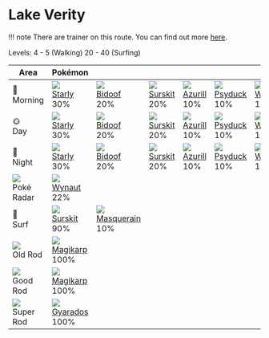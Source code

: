 # Lake Verity

!!! note
    There are trainer on this route. You can find out more [here](../../trainer_changes/lake_verity/).

Levels: 4 - 5 (Walking) 20 - 40 (Surfing)

Area                           | Pokémon                           | &nbsp;                            | &nbsp;                            | &nbsp;                            | &nbsp;                            | &nbsp;
---                            | ---                               | ---                               | ---                               | ---                               | ---                               | ---
🌅<br>Morning                   | ![][396]<br> [Starly]<br> 30%    | ![][399]<br> [Bidoof]<br> 20%    | ![][283]<br> [Surskit]<br> 20%   | ![][298]<br> [Azurill]<br> 10%   | ![][054]<br> [Psyduck]<br> 10%   | ![][278]<br> [Wingull]<br> 10%
🌞<br>Day                       | ![][396]<br> [Starly]<br> 30%    | ![][399]<br> [Bidoof]<br> 20%    | ![][283]<br> [Surskit]<br> 20%   | ![][298]<br> [Azurill]<br> 10%   | ![][054]<br> [Psyduck]<br> 10%   | ![][278]<br> [Wingull]<br> 10%
🌙<br>Night                     | ![][396]<br> [Starly]<br> 30%    | ![][399]<br> [Bidoof]<br> 20%    | ![][283]<br> [Surskit]<br> 20%   | ![][298]<br> [Azurill]<br> 10%   | ![][054]<br> [Psyduck]<br> 10%   | ![][278]<br> [Wingull]<br> 10%
![][poke-radar]<br> Poké Radar | ![][360]<br> [Wynaut]<br> 22%
🌊<br> Surf                     | ![][283]<br> [Surskit]<br> 90%   | ![][284]<br> [Masquerain]<br> 10%
![][old-rod]<br> Old Rod       | ![][129]<br> [Magikarp]<br> 100%
![][good-rod]<br> Good Rod     | ![][129]<br> [Magikarp]<br> 100%
![][super-rod]<br> Super Rod   | ![][130]<br> [Gyarados]<br> 100%


[Psyduck]: ../../pokemon_changes/054/
[Magikarp]: ../../pokemon_changes/129/
[Gyarados]: ../../pokemon_changes/130/
[Wingull]: ../../pokemon_changes/278/
[Surskit]: ../../pokemon_changes/283/
[Masquerain]: ../../pokemon_changes/284/
[Azurill]: ../../pokemon_changes/298/
[Wynaut]: ../../pokemon_changes/360/
[Starly]: ../../pokemon_changes/396/
[Bidoof]: ../../pokemon_changes/399/
[good-rod]: ../img/items/good-rod.png
[old-rod]: ../img/items/old-rod.png
[poke-radar]: ../img/items/poke-radar.png
[super-rod]: ../img/items/super-rod.png
[054]: ../img/pokemon/054.png
[129]: ../img/pokemon/129.png
[130]: ../img/pokemon/130.png
[278]: ../img/pokemon/278.png
[283]: ../img/pokemon/283.png
[284]: ../img/pokemon/284.png
[298]: ../img/pokemon/298.png
[360]: ../img/pokemon/360.png
[396]: ../img/pokemon/396.png
[399]: ../img/pokemon/399.png
